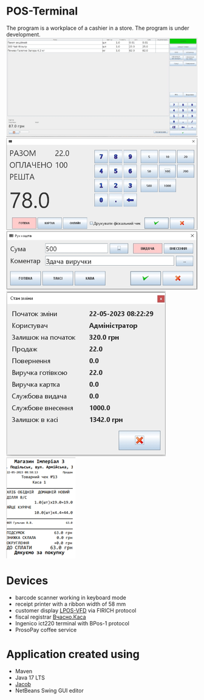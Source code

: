# POS-Terminal
The program is a workplace of a cashier in a store. The program is under development.
![main window](assets/main_window.jpeg)
![pay_form](assets/pay_form.jpeg)
![money_form](assets/money_form.jpeg)
![shift_result](assets/shift_result.jpeg)
![order_print](assets/order_print.jpeg)
# Devices
* barcode scanner working in keyboard mode
* receipt printer with a ribbon width of 58 mm
* customer display <a href="https://posua.com/ru/displej-pokupatelya/22-lpos-vfd.html">LPOS-VFD</a> via FIRICH protocol
* fiscal registrar <a href="https://kasa.vchasno.com.ua/">Вчасно.Каса</a>
* Ingenico ict220 terminal with BPos-1 protocol
* ProsoPay coffee service
# Application created using
* Maven
* Java 17 LTS
* <a href="https://github.com/freemansoft/jacob-project">Jacob</a>
* NetBeans Swing GUI editor
